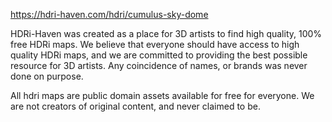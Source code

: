 https://hdri-haven.com/hdri/cumulus-sky-dome

HDRi-Haven was created as a place for 3D artists to find high quality, 100% free HDRi maps. We believe that everyone should have access to high quality HDRi maps, and we are committed to providing the best possible resource for 3D artists. Any coincidence of names, or brands was never done on purpose.

All hdri maps are public domain assets available for free for everyone. We are not creators of original content, and never claimed to be.
